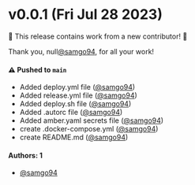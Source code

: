 # v0.0.1 (Fri Jul 28 2023)

:tada: This release contains work from a new contributor! :tada:

Thank you, null[@samgo94](https://github.com/samgo94), for all your work!

#### ⚠️ Pushed to `main`

- Added deploy.yml file ([@samgo94](https://github.com/samgo94))
- Added release.yml file ([@samgo94](https://github.com/samgo94))
- Added deploy.sh file ([@samgo94](https://github.com/samgo94))
- Added .autorc file ([@samgo94](https://github.com/samgo94))
- Added amber.yaml secrets file ([@samgo94](https://github.com/samgo94))
- create .docker-compose.yml ([@samgo94](https://github.com/samgo94))
- create README.md ([@samgo94](https://github.com/samgo94))

#### Authors: 1

- [@samgo94](https://github.com/samgo94)
